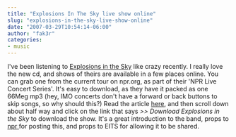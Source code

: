 ```yaml
---
title: "Explosions In The Sky live show online"
slug: "explosions-in-the-sky-live-show-online"
date: "2007-03-29T10:54:14-06:00"
author: "fak3r"
categories:
- music
---
```


[](http://fak3r.com/2007/03/29/explosions-in-the-sky-live-show-online/explosions-in-the-sky/)





I've been listening to [Explosions in the Sky](http://www.explosionsinthesky.com/) like crazy recently.  I really love the new cd, and shows of theirs are available in a few places online.  You can grab one from the current tour on npr.org, as part of their 'NPR Live Concert Series'.  It's easy to download, as they have it packed as one 66Meg mp3 (hey, IMO concerts don't have a forward or back buttons to skip songs, so why should this?) Read the article [here](http://www.npr.org/templates/story/story.php?storyId=9146453), and then scroll down about half way and click on the link that says _>>   Download Explosions in the Sky_ to download the show.  It's a great introduction to the band, props to [npr ](http://www.npr.org)for posting this, and props to EITS for allowing it to be shared.
